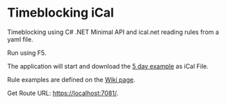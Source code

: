# Timeblocking iCal

Timeblocking using C# .NET Minimal API and ical.net reading rules from a yaml file.

Run using F5.

The application will start and download the [5 day example](https://github.com/rianjs/ical.net/wiki) as iCal File.

Rule examples are defined on the [Wiki page](https://github.com/rianjs/ical.net/wiki/Working-with-recurring-elements).

Get Route URL: [https://localhost:7081/](https://localhost:7081/).
